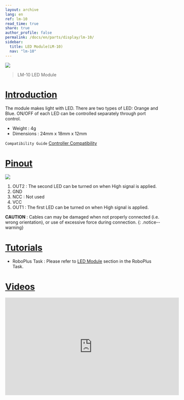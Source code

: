 ```yaml
---
layout: archive
lang: en
ref: lm-10
read_time: true
share: true
author_profile: false
permalink: /docs/en/parts/display/lm-10/
sidebar:
  title: LED Module(LM-10)
  nav: "lm-10"
---
```


![](/assets/images/parts/led/led.jpg)

> LM-10 LED Module

# [Introduction](#introduction)

The module makes light with LED. There are two types of LED: Orange and Blue.  ON/OFF of each LED can be controlled separately through port control.

- Weight : 4g
- Dimensions : 24mm x 18mm x 12mm

`Compatibility Guide` [Controller Compatibility]

# [Pinout](#pinout)

![](/assets/images/parts/led/led_pinout.png)

1. OUT2 : The second LED can be turned on when High signal is applied.
2. GND
3. NCC : Not used
4. VCC
5. OUT1 : The first LED can be turned on when High signal is applied.

**CAUTION** : Cables can may be damaged when not properly connected (i.e. wrong orientation), or use of excessive force during connection.
{: .notice--warning}

# [Tutorials](#tutorials)

- RoboPlus Task : Please refer to [LED Module] section in the RoboPlus Task.

# [Videos](#videos)

<iframe width="560" height="315" src="https://www.youtube.com/embed/-qRy_NDd5eU" frameborder="0" allowfullscreen></iframe>

[Controller Compatibility]: /docs/en/parts/controller/controller_compatibility/
[LED Module]: /docs/en/software/rplus1/task/programming_02/#led-module
